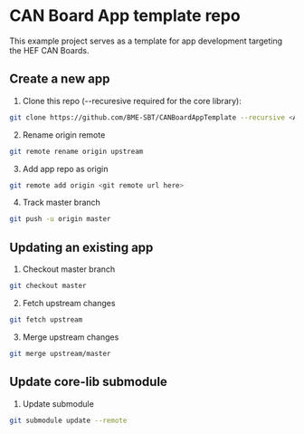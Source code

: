 # CAN Board App template repo

This example project serves as a template for app development targeting the HEF CAN Boards.

## Create a new app

1. Clone this repo (--recuresive required for the core library):
```bash
git clone https://github.com/BME-SBT/CANBoardAppTemplate --recursive <App folder name>
```
2. Rename origin remote
```bash
git remote rename origin upstream
```
3. Add app repo as origin
```bash
git remote add origin <git remote url here>
```
4. Track master branch
```bash
git push -u origin master
```

## Updating an existing app
1. Checkout master branch
```bash
git checkout master
```
2. Fetch upstream changes
```bash
git fetch upstream
```
3. Merge upstream changes
```bash
git merge upstream/master
```

## Update core-lib submodule
1. Update submodule
```bash
git submodule update --remote
```